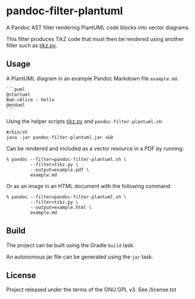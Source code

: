 pandoc-filter-plantuml
======================

A Pandoc AST filter rendering PlantUML code blocks into vector diagrams.

This filter produces TikZ code that must then be rendered using another filter such as
[tikz.py][tikz].


Usage
-----

A PlantUML diagram in an example Pandoc Markdown file `example.md`:

    ```puml
    @startuml
    Bob->Alice : hello
    @enduml
    ```

Using the helper scripts [tikz.py][tikz] and `pandoc-filter-plantuml.sh`:

    #/bin/sh
    java -jar pandoc-filter-plantuml.jar <&0

Can be rendered and included as a vector resource in a PDF by running:

    % pandoc --filter=pandoc-filter-plantuml.sh \
             --filter=tikz.py \
             --output=example.pdf \
             example.md

Or as an image in an HTML document with the following command:

    % pandoc --filter=pandoc-filter-plantuml.sh \
             --filter=tikz.py \
             --output=example.html \
             example.md


Build
-----

The project can be built using the Gradle `build` task.

An autonomous jar file can be generated using the `jar` task.


License
-------

Project released under the terms of the GNU GPL v3.
See /license.txt


[tikz]: https://github.com/jgm/pandocfilters/blob/master/examples/tikz.py

